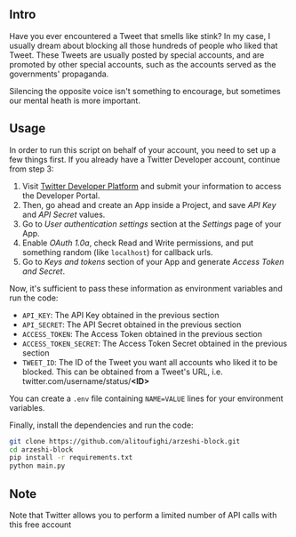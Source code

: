 Intro
---
Have you ever encountered a Tweet that smells like stink? In my case, I usually dream about blocking all those hundreds of people who liked that Tweet. These Tweets are usually posted by special accounts, and are promoted by other special accounts, such as the accounts served as the governments' propaganda.

Silencing the opposite voice isn't something to encourage, but sometimes our mental heath is more important.

Usage
---
In order to run this script on behalf of your account, you need to set up a few things first. If you already have a Twitter Developer account, continue from step 3:
1. Visit [Twitter Developer Platform](https://developer.twitter.com/en/portal/dashboard) and submit your information to access the Developer Portal.
2. Then, go ahead and create an App inside a Project, and save _API Key_ and _API Secret_ values. 
3. Go to _User authentication settings_ section at the _Settings_ page of your App.
4. Enable _OAuth 1.0a_, check Read and Write permissions, and put something random (like `localhost`) for callback urls.
5. Go to _Keys and tokens_ section of your App and generate _Access Token and Secret_.

Now, it's sufficient to pass these information as environment variables and run the code:
* `API_KEY`: The API Key obtained in the previous section
* `API_SECRET`: The API Secret obtained in the previous section
* `ACCESS_TOKEN`: The Access Token obtained in the previous section
* `ACCESS_TOKEN_SECRET`: The Access Token Secret obtained in the previous section
* `TWEET_ID`: The ID of the Tweet you want all accounts who liked it to be blocked. This can be obtained from a Tweet's URL, i.e. twitter.com/username/status/**\<ID\>**

You can create a `.env` file containing `NAME=VALUE` lines for your environment variables.

Finally, install the dependencies and run the code:
```bash
git clone https://github.com/alitoufighi/arzeshi-block.git
cd arzeshi-block
pip install -r requirements.txt
python main.py
```

Note
---
Note that Twitter allows you to perform a limited number of API calls with this free account

